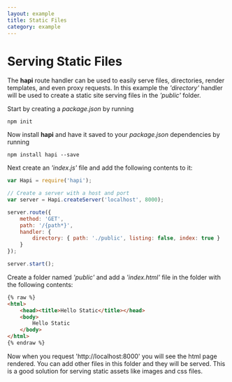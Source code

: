 ```yaml
---
layout: example
title: Static Files
category: example
---
```


# Serving Static Files
The **hapi** route handler can be used to easily serve files, directories, render templates, and even proxy requests.  In this example the _'directory'_ handler will be used to create a static site serving files in the _'public'_ folder.

Start by creating a _package.json_ by running
```
npm init
```

Now install **hapi** and have it saved to your _package.json_ dependencies by running

```
npm install hapi --save
```

Next create an _'index.js'_ file and add the following contents to it:

```javascript
var Hapi = require('hapi');

// Create a server with a host and port
var server = Hapi.createServer('localhost', 8000);

server.route({
    method: 'GET',
    path: '/{path*}',
    handler: {
        directory: { path: './public', listing: false, index: true }
    }
});

server.start();
```

Create a folder named _'public'_ and add a _'index.html'_ file in the folder with the following contents:

```html
{% raw %}
<html>
    <head><title>Hello Static</title></head>
    <body>
        Hello Static
    </body>
</html>
{% endraw %}
```

Now when you request 'http://localhost:8000' you will see the html page rendered.  You can add other files in this folder and they will be served.  This is a good solution for serving static assets like images and css files.